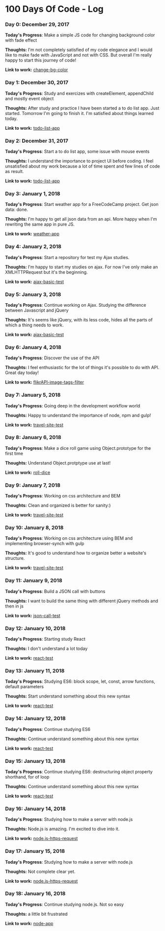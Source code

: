 # 100 Days Of Code - Log

### Day 0: December 29, 2017

**Today's Progress**: Make a simple JS code for changing background color with fade effect

**Thoughts:** I'm not completely satisfied of my code elegance and I would like to make fade with JavaScript and not with CSS. But overall I'm really happy to start this journey of code!

**Link to work:** [change-bg-color](https://github.com/ir3ne/change-bg-color)

### Day 1: December 30, 2017

**Today's Progress**: Study and exercizes with createElement, appendChild and mostly event object

**Thoughts:** After study and practice I have been started a to do list app. Just started. Tomorrow I'm going to finish it. I'm satisfied about things learned today.

**Link to work:** [todo-list-app](https://gist.github.com/ir3ne/cb1e514cf7054247709e05f755536aa8)

### Day 2: December 31, 2017

**Today's Progress**: Start a to do list app, some issue with mouse events

**Thoughts:** I understand the importance to project UI before coding. I feel unsatisfied about my work because a lot of time spent and few lines of code as result.

**Link to work:** [todo-list-app](https://github.com/ir3ne/JS-todo-list)

### Day 3: January 1, 2018

**Today's Progress**: Start weather app for a FreeCodeCamp project. Get json data: done.

**Thoughts:** I'm happy to get all json data from an api. More happy when I'm rewriting the same app in pure JS.

**Link to work:** [weather-app](https://github.com/ir3ne/weather-app)

### Day 4: January 2, 2018

**Today's Progress**: Start a repository for test my Ajax studies.

**Thoughts:** I'm happy to start my studies on ajax. For now I've only make an XMLHTTPRequest but it's the beginning.

**Link to work:** [ajax-basic-test](https://github.com/ir3ne/ajax-basic-test)

### Day 5: January 3, 2018

**Today's Progress**: Continue working on Ajax. Studying the difference between Javascript and jQuery

**Thoughts:** It's seems like jQuery, with its less code, hides all the parts of which a thing needs to work.

**Link to work:** [ajax-basic-test](https://github.com/ir3ne/ajax-basic-test)

### Day 6: January 4, 2018

**Today's Progress**: Discover the use of the API

**Thoughts:** I feel enthusiastic for the lot of things it's possible to do with API. Great day today!

**Link to work:** [flikrAPI-image-tags-filter](https://github.com/ir3ne/flickrAPI-image-tags-filter)

### Day 7: January 5, 2018

**Today's Progress**: Going deep in the development workflow world

**Thoughts:** Happy to understand the importance of node, npm and gulp!

**Link to work:** [travel-site-test](https://github.com/ir3ne/travel-site-test)

### Day 8: January 6, 2018

**Today's Progress**: Make a dice roll game using Object.prototype for the first time

**Thoughts:** Understand Object.protptype use at last!

**Link to work:** [roll-dice](https://github.com/ir3ne/roll-dice)

### Day 9: January 7, 2018

**Today's Progress**: Working on css architecture and BEM

**Thoughts:** Clean and organized is better for sanity:)

**Link to work:** [travel-site-test](https://github.com/ir3ne/travel-site-test)

### Day 10: January 8, 2018

**Today's Progress**: Working on css architecture using BEM and implementing browser-synch with gulp

**Thoughts:** It's good to understand how to organize better a website's structure.

**Link to work:** [travel-site-test](https://github.com/ir3ne/travel-site-test)

### Day 11: January 9, 2018

**Today's Progress**: Build a JSON call with buttons

**Thoughts:** I want to build the same thing with different jQuery methods and then in js

**Link to work:** [json-call-test](https://github.com/ir3ne/json-call-test)

### Day 12: January 10, 2018

**Today's Progress**: Starting study React

**Thoughts:** I don't understand a lot today

**Link to work:** [react-test](https://github.com/ir3ne/react-test)

### Day 13: January 11, 2018

**Today's Progress**: Studying ES6: block scope, let, const, arrow functions, default parameters

**Thoughts:** Start understand something about this new syntax

**Link to work:** [react-test](https://github.com/ir3ne/react-test)

### Day 14: January 12, 2018

**Today's Progress**: Continue studying ES6

**Thoughts:** Continue understand something about this new syntax

**Link to work:** [react-test](https://github.com/ir3ne/react-test)

### Day 15: January 13, 2018

**Today's Progress**: Continue studying ES6: destructuring object property shorthand, for of loop

**Thoughts:** Continue understand something about this new syntax

**Link to work:** [react-test](https://github.com/ir3ne/react-test)

### Day 16: January 14, 2018

**Today's Progress**: Studying how to make a server with node.js

**Thoughts:** Node.js is amazing. I'm excited to dive into it.

**Link to work:** [node.js-https-request](https://github.com/ir3ne/node.js-https-request)

### Day 17: January 15, 2018

**Today's Progress**: Studying how to make a server with node.js

**Thoughts:** Not complete clear yet.

**Link to work:** [node.js-https-request](https://github.com/ir3ne/node.js-https-request)

### Day 18: January 16, 2018

**Today's Progress**: Continue studying node.js. Not so easy

**Thoughts:** a little bit frustrated

**Link to work:** [node-app](https://github.com/ir3ne/node-app)









